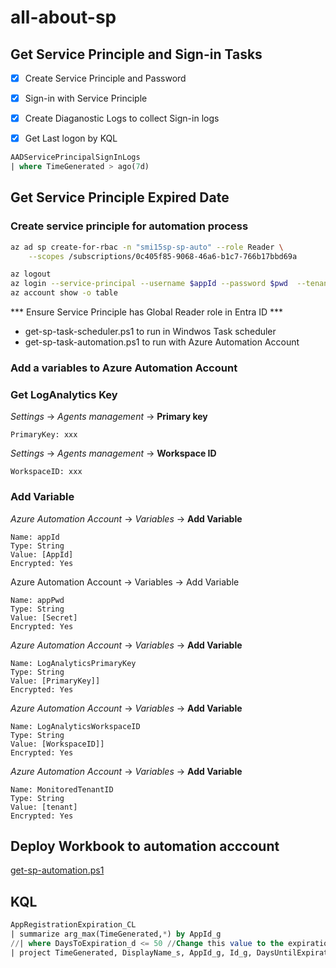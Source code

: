 # all-about-sp

## Get Service Principle and Sign-in Tasks


- [x] Create Service Principle and Password
- [x] Sign-in with Service Principle

- [x] Create Diaganostic Logs to collect Sign-in logs
- [x] Get Last logon by KQL

```sql
AADServicePrincipalSignInLogs
| where TimeGenerated > ago(7d)
```


## Get Service Principle Expired Date

### Create service principle for automation process

```bash
az ad sp create-for-rbac -n "smi15sp-sp-auto" --role Reader \
    --scopes /subscriptions/0c405f85-9068-46a6-b1c7-766b17bbd69a

az logout
az login --service-principal --username $appId --password $pwd  --tenant $TENANT_ID  
az account show -o table
```

*** Ensure Service Principle has Global Reader role in Entra ID ***

- get-sp-task-scheduler.ps1 to run in Windwos Task scheduler
- get-sp-task-automation.ps1 to run with Azure Automation Account


### Add a variables to Azure Automation Account



### Get LogAnalytics Key

*Settings* → *Agents management* → **Primary key**

```
PrimaryKey: xxx

```

*Settings* → *Agents management* → **Workspace ID**

```
WorkspaceID: xxx

```

### Add Variable

*Azure Automation Account* → *Variables* → **Add Variable**

```
Name: appId
Type: String
Value: [AppId]
Encrypted: Yes

```

Azure Automation Account → Variables → Add Variable
```
Name: appPwd
Type: String
Value: [Secret]
Encrypted: Yes

```

*Azure Automation Account* → *Variables* → **Add Variable**

```
Name: LogAnalyticsPrimaryKey
Type: String
Value: [PrimaryKey]]
Encrypted: Yes

```

*Azure Automation Account* → *Variables* → **Add Variable**

```
Name: LogAnalyticsWorkspaceID
Type: String
Value: [WorkspaceID]]
Encrypted: Yes

```

*Azure Automation Account* → *Variables* → **Add Variable**

```
Name: MonitoredTenantID
Type: String
Value: [tenant]
Encrypted: Yes

```

## Deploy Workbook to automation acccount
[get-sp-automation.ps1](get-sp-automation.ps1)

## KQL 
```sql
AppRegistrationExpiration_CL
| summarize arg_max(TimeGenerated,*) by AppId_g
//| where DaysToExpiration_d <= 50 //Change this value to the expiration threshold | where TimeGenerated > ago(1d)
| project TimeGenerated, DisplayName_s, AppId_g, Id_g, DaysUntilExpiration_d, Status_s, Note_s
```




